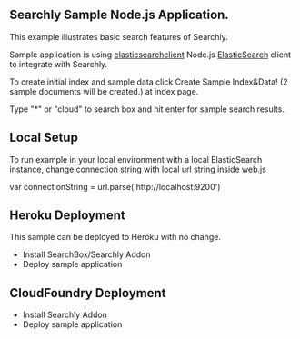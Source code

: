 ## Searchly Sample Node.js Application.

This example illustrates basic search features of Searchly.

Sample application is using [elasticsearchclient](https://github.com/phillro/node-elasticsearch-client) Node.js [ElasticSearch](http://www.elasticsearch.org) client to integrate with Searchly.

To create initial index and sample data click Create Sample Index&Data! (2 sample documents will be created.) at index page.

Type "*" or "cloud" to search box and hit enter for sample search results.


## Local Setup

To run example in your local environment with a local ElasticSearch instance, change connection string with local url string inside web.js

var connectionString = url.parse('http://localhost:9200')

## Heroku Deployment

This sample can be deployed to Heroku with no change.

* Install SearchBox/Searchly Addon
* Deploy sample application

## CloudFoundry Deployment

* Install Searchly Addon
* Deploy sample application
